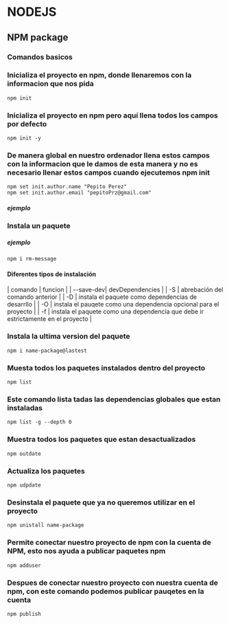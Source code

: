 # NODEJS

## NPM package

### Comandos basicos

### Inicializa el proyecto en npm, donde llenaremos con la informacion que nos pida

```
npm init
```

### Inicializa el proyecto en npm pero aquí llena todos los campos por defecto

```
npm init -y
```

### De manera global en nuestro ordenador llena estos campos con la informacion que le damos de esta manera y no es necesario llenar estos campos cuando ejecutemos npm init

```
npm set init.author.name "Pepito Perez"
npm set init.author.email "pepitoPrz@gmail.com"
```

##### ejemplo

### Instala un paquete

##### ejemplo

```
npm i rm-message
```

#### Diferentes tipos de instalación

| comando | funcion |
| --save-dev| devDependencies |
| -S | abrebación del comando anterior |
| -D | instala el paquete como dependencias de desarrllo |
| -O | instala el pauqete como una dependencia opcional para el proyecto |
| -f | instala el paquete como una dependencia que debe ir estrictamente en el proyecto |

### Instala la ultima version del paquete

```
npm i name-package@lastest
```

### Muesta todos los paquetes instalados dentro del proyecto

```
npm list
```

### Este comando lista tadas las dependencias globales que estan instaladas

```
npm list -g --depth 0
```

### Muestra todos los paquetes que estan desactualizados

```
npm outdate
```

### Actualiza los paquetes

```
npm udpdate
```

### Desinstala el paquete que ya no queremos utilizar en el proyecto

```
npm unistall name-package
```

### Permite conectar nuestro proyecto de npm con la cuenta de NPM, esto nos ayuda a publicar paquetes npm

```
npm adduser
```

### Despues de conectar nuestro proyecto con nuestra cuenta de npm, con este comando podemos publicar pauqetes en la cuenta

```
npm publish
```
